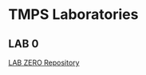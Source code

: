# TMPS Laboratories

## LAB 0
[LAB ZERO Repository](https://github.com/lumijiez/tmps-labs/tree/main/src/main/java/org/lumijiez/labs/first)
